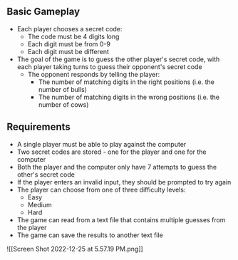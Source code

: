 ## Basic Gameplay

- Each player chooses a secret code:
	- The code must be 4 digits long
	- Each digit must be from 0-9
	- Each digit must be different
- The goal of the game is to guess the other player's secret code, with each player taking turns to guess their opponent's secret code
	- The opponent responds by telling the player:
		- The number of matching digits in the right positions (i.e. the number of bulls)
		- The number of matching digits in the wrong positions (i.e. the number of cows)


## Requirements

- A single player must be able to play against the computer
- Two secret codes are stored - one for the player and one for the computer
- Both the player and the computer only have 7 attempts to guess the other's secret code
- If the player enters an invalid input, they should be prompted to try again
- The player can choose from one of three difficulty levels:
	- Easy
	- Medium
	- Hard
- The game can read from a text file that contains multiple guesses from the player
- The game can save the results to another text file


![[Screen Shot 2022-12-25 at 5.57.19 PM.png]]